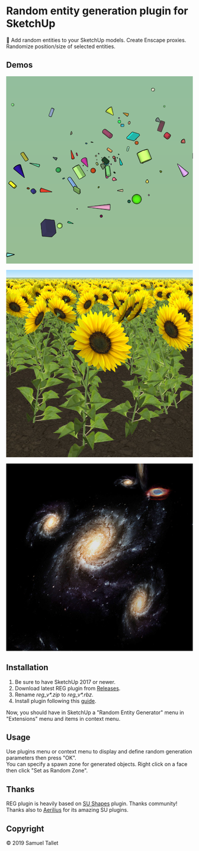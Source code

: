 # Random entity generation plugin for SketchUp

🎲 Add random entities to your SketchUp models. Create Enscape proxies. Randomize position/size of selected entities.

Demos
-----

![REG Plugin Random Demo](https://raw.githubusercontent.com/SamuelTS/SketchUp-Random-Entity-Generator/master/docs/random_demo.png)

![REG Plugin Sunflowers Demo](https://raw.githubusercontent.com/SamuelTS/SketchUp-Random-Entity-Generator/master/docs/sunflowers_demo.jpg)

![REG Plugin Galaxies Demo](https://raw.githubusercontent.com/SamuelTS/SketchUp-Random-Entity-Generator/master/docs/galaxies_demo.jpg)


Installation
------------

1. Be sure to have SketchUp 2017 or newer.
2. Download latest REG plugin from [Releases](https://github.com/SamuelTS/SketchUp-Random-Entity-Generator/releases).
3. Rename *reg_v\*.zip* to *reg_v\*.rbz*.
4. Install plugin following this [guide](https://help.sketchup.com/article/3000263).

Now, you should have in SketchUp a "Random Entity Generator" menu in "Extensions" menu and items in context menu.

Usage
-----

Use plugins menu or context menu to display and define random generation parameters then press "OK".<br>
You can specify a spawn zone for generated objects. Right click on a face then click "Set as Random Zone".

Thanks
------

REG plugin is heavily based on [SU Shapes](https://github.com/SketchUp/sketchup-shapes) plugin. Thanks community! Thanks also to [Aerilius](https://github.com/Aerilius) for its amazing SU plugins.

Copyright
---------

© 2019 Samuel Tallet
